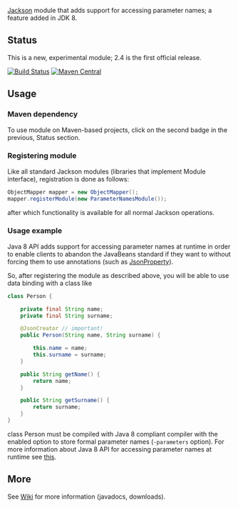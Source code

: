 [Jackson](../../../jackson) module
that adds support for accessing parameter names; a feature added in JDK 8.

## Status

This is a new, experimental module; 2.4 is the first official release.

[![Build Status](https://fasterxml.ci.cloudbees.com/job/jackson-module-parameter-names-master/badge/icon)](https://fasterxml.ci.cloudbees.com/job/jackson-module-parameter-names-master/)
[![Maven Central](https://maven-badges.herokuapp.com/maven-central/com.fasterxml.jackson.module/jackson-module-parameter-names/badge.svg)](https://maven-badges.herokuapp.com/maven-central/com.fasterxml.jackson.module/jackson-module-parameter-names)


## Usage

### Maven dependency

To use module on Maven-based projects, click on the second badge in the previous, Status section.

### Registering module

Like all standard Jackson modules (libraries that implement Module interface), registration is done as follows:

```java
ObjectMapper mapper = new ObjectMapper();
mapper.registerModule(new ParameterNamesModule());
```

after which functionality is available for all normal Jackson operations.

### Usage example

Java 8 API adds support for accessing parameter names at runtime in order to enable clients to abandon the JavaBeans standard if they want to without forcing them to use annotations (such as [JsonProperty][1]).

So, after registering the module as described above, you will be able to use data binding with a class like

```java
class Person {

    private final String name;
    private final String surname;

    @JsonCreator // important!
    public Person(String name, String surname) {

        this.name = name;
        this.surname = surname;
    }

    public String getName() {
        return name;
    }

    public String getSurname() {
        return surname;
    }
}
```
class Person must be compiled with Java 8 compliant compiler with the enabled option to store formal parameter names (`-parameters` option). For more information about Java 8 API for accessing parameter names at runtime see [this][2].


## More

See [Wiki](../../wiki) for more information (javadocs, downloads).

[1]: http://jackson.codehaus.org/1.1.2/javadoc/org/codehaus/jackson/annotate/JsonProperty.html
[2]: http://docs.oracle.com/javase/tutorial/reflect/member/methodparameterreflection.html
